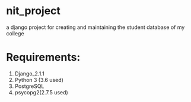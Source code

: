 # nit_project
a django project for creating and maintaining the student database of my college

# Requirements:
1. Django_2.1.1 
2. Python 3 (3.6 used)
3. PostgreSQL
4. psycopg2(2.7.5 used)
